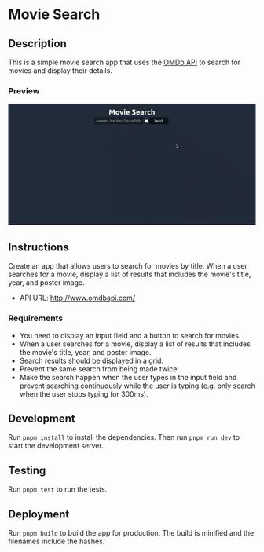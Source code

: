 # Movie Search

## Description

This is a simple movie search app that uses the [OMDb API](http://www.omdbapi.com/) to search for movies and display their details.

### Preview

![Movie Search](../../assets/movie-search.gif)

## Instructions

Create an app that allows users to search for movies by title. When a user searches for a movie, display a list of results that includes the movie's title, year, and poster image.

- API URL: <http://www.omdbapi.com/>

### Requirements

- You need to display an input field and a button to search for movies.
- When a user searches for a movie, display a list of results that includes the movie's title, year, and poster image.
- Search results should be displayed in a grid.
- Prevent the same search from being made twice.
- Make the search happen when the user types in the input field and prevent searching continuously while the user is typing (e.g. only search when the user stops typing for 300ms).

## Development

Run `pnpm install` to install the dependencies. Then run `pnpm run dev` to start the development server.

## Testing

Run `pnpm test` to run the tests.

## Deployment

Run `pnpm build` to build the app for production. The build is minified and the filenames include the hashes.
